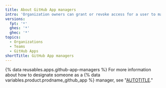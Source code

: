 ```yaml
---
title: About GitHub App managers
intro: 'Organization owners can grant or revoke access for a user to manage some or all of the {% data variables.product.prodname_github_app %} registrations owned by the organization.'
versions:
  fpt: '*'
  ghes: '*'
  ghec: '*'
topics:
  - Organizations
  - Teams
  - GitHub Apps
shortTitle: GitHub App managers
---
```


{% data reusables.apps.github-app-managers %} For more information about how to designate someone as a {% data variables.product.prodname_github_app %} manager, see "[AUTOTITLE](/organizations/managing-programmatic-access-to-your-organization/adding-and-removing-github-app-managers-in-your-organization)."
